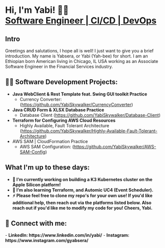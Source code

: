 
<h1>Hi, I'm Yabi! 👋👋<br/><a href="https://github.com/YabiSkywalker"></a> <a href="https://www.linkedin.com/in/yabi/">Software Engineer | CI/CD | DevOps</a>
<h2>Intro</h2>
<p>Greetings and salutations,
I hope all is well! I just want to give you a brief introduction. My name is Yabsera, or Yabi (Yah-bee) for short. I am an Ethiopian born American living in Chicago, IL USA working as an Associate Software Engineer in the Financial Services industry.</p>

<h2>👨‍💻 Software Development Projects:</h2>

- <b>Java WebClient & Rest Template feat. Swing GUI toolkit Practice</b>
  - Currency Converter: (https://github.com/YabiSkywalker/CurrencyConverter)
- <b>Java CRUD Form & XLSX Database Practice</b>
  - Database Client (https://github.com/YabiSkywalker/Database-Client)</b></i>
- <b>Terraform for Configuring AWS Cloud Resources</b>
  - Highly Available, Fault Tolerant Architecture (https://github.com/YabiSkywalker/Highly-Available-Fault-Tolerant-Architecture)
- AWS SAM | CloudFormation Practice </b>
  - AWS SAM Configuration: (https://github.com/YabiSkywalker/AWS-SAM-Config)

<h2>What I'm up to these days:</h2> 

 - <b>🔭 I’m currently working on building a K3 Kubernetes cluster on the Apple Silicon platform!</b> 
 - <b>🌱 I’m also learning Terraform, and Automic UC4 (Event Scheduler).</b> 
 - <b>⚡ Please feel free to clone my repo's for your own use! If you'd like additional help, then reach out via the platforms listed below. Also reach out if you'd like me to modify my code for you! Cheers, Yabi.</b> 
 
<h2> 🤳 Connect with me:</h2>
- <b>LinkedIn: https://www.linkedin.com/in/yabi/</b>
- <b>Instagram: https://www.instagram.com/gyabsera/</b>

<!--
<h2>📺 Popular YouTube Videos</h2>

- [How to get into Cybersecurity Starting From Zero](https://www.youtube.com/watch?v=a83ASGn_V_s)
- [A Day in the Life of a Cybersecurity Anayst](https://www.youtube.com/watch?v=uHy3oM7NnoU)
- [How to Create a KeyLogger (C#)](https://www.youtube.com/watch?v=N-L9hklSlNk)
- [Ransomware Demonstration (C#)](https://www.youtube.com/watch?v=OfvdQeh79s0)
- [Is WGU Legit?](https://www.youtube.com/watch?v=E2MwRWxDBkA)

<h2> 🤳 Connect with me:</h2>

[<img align="left" alt="JoshMadakor | YouTube" width="22px" src="https://cdn.jsdelivr.net/npm/simple-icons@v3/icons/youtube.svg" />][youtube]
[<img align="left" alt="JoshMadakor | Twitter" width="22px" src="https://cdn.jsdelivr.net/npm/simple-icons@v3/icons/twitter.svg" />][twitter]
[<img align="left" alt="JoshMadakor | LinkedIn" width="22px" src="https://cdn.jsdelivr.net/npm/simple-icons@v3/icons/linkedin.svg" />][linkedin]
[<img align="left" alt="JoshMadakor | Instagram" width="22px" src="https://cdn.jsdelivr.net/npm/simple-icons@v3/icons/instagram.svg" />][instagram]

[twitter]: https://twitter.com/joshmadakor
[youtube]: https://www.youtube.com/c/joshmadakor
[instagram]: https://www.instagram.com/joshmadakor/
[linkedin]: https://linkedin.com/in/joshmadakor


**joshmadakor1/joshmadakor1** is a ✨ _special_ ✨ repository because its `README.md` (this file) appears on your GitHub profile.

Here are some ideas to get you started:

- 🔭 I’m currently working on ...
- 🌱 I’m currently learning ...
- 👯 I’m looking to collaborate on ...
- 🤔 I’m looking for help with ...
- 💬 Ask me about ...
- 📫 How to reach me: ...
- 😄 Pronouns: ...
- ⚡ Fun fact: ...
-->
<!--
**YabiSkywalker/YabiSkywalker** is a ✨ _special_ ✨ repository because its `README.md` (this file) appears on your GitHub profile.

Here are some ideas to get you started:

- 🔭 I’m currently working on ...
- 🌱 I’m currently learning ...
- 👯 I’m looking to collaborate on ...
- 🤔 I’m looking for help with ...
- 💬 Ask me about ...
- 📫 How to reach me: ...
- 😄 Pronouns: ...
- ⚡ Fun fact: ...
-->
